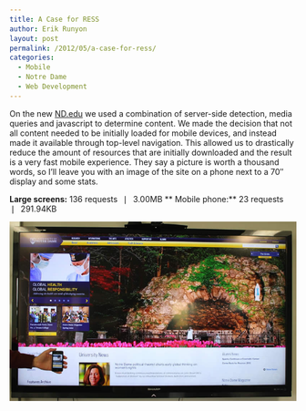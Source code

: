 ```yaml
---
title: A Case for RESS
author: Erik Runyon
layout: post
permalink: /2012/05/a-case-for-ress/
categories:
  - Mobile
  - Notre Dame
  - Web Development
---
```

On the new [ND.edu][1] we used a combination of server-side detection, media queries and javascript to determine content. We made the decision that not all content needed to be initially loaded for mobile devices, and instead made it available through top-level navigation. This allowed us to drastically reduce the amount of resources that are initially downloaded and the result is a very fast mobile experience. They say a picture is worth a thousand words, so I’ll leave you with an image of the site on a phone next to a 70″ display and some stats.<!-- more -->

**Large screens:** 136 requests  ❘  3.00MB
** Mobile phone:** 23 requests  ❘  291.94KB

<img class="alignnone size-full" title="ND.edu on an iPhone and 70&quot; monitor" src="/images/2012/nd-mobile-tv.jpg" alt="ND.edu on an iPhone and 70&quot; monitor" />

 [1]: http://nd.edu/